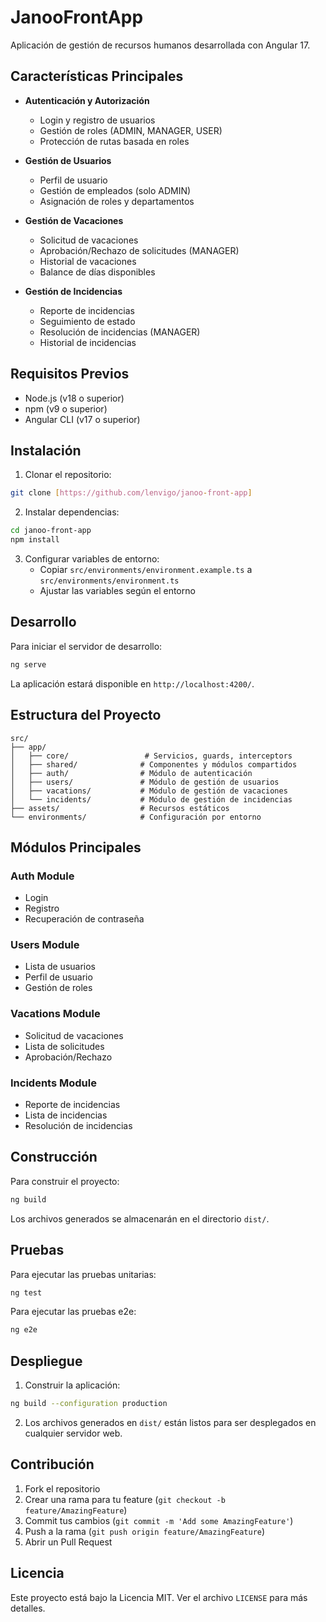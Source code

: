 # JanooFrontApp

Aplicación de gestión de recursos humanos desarrollada con Angular 17.

## Características Principales

- **Autenticación y Autorización**

  - Login y registro de usuarios
  - Gestión de roles (ADMIN, MANAGER, USER)
  - Protección de rutas basada en roles

- **Gestión de Usuarios**

  - Perfil de usuario
  - Gestión de empleados (solo ADMIN)
  - Asignación de roles y departamentos

- **Gestión de Vacaciones**

  - Solicitud de vacaciones
  - Aprobación/Rechazo de solicitudes (MANAGER)
  - Historial de vacaciones
  - Balance de días disponibles

- **Gestión de Incidencias**

  - Reporte de incidencias
  - Seguimiento de estado
  - Resolución de incidencias (MANAGER)
  - Historial de incidencias

## Requisitos Previos

- Node.js (v18 o superior)
- npm (v9 o superior)
- Angular CLI (v17 o superior)

## Instalación

1. Clonar el repositorio:

```bash
git clone [https://github.com/lenvigo/janoo-front-app]
```

2. Instalar dependencias:

```bash
cd janoo-front-app
npm install
```

3. Configurar variables de entorno:
   - Copiar `src/environments/environment.example.ts` a `src/environments/environment.ts`
   - Ajustar las variables según el entorno

## Desarrollo

Para iniciar el servidor de desarrollo:

```bash
ng serve
```

La aplicación estará disponible en `http://localhost:4200/`.

## Estructura del Proyecto

```
src/
├── app/
│   ├── core/                 # Servicios, guards, interceptors
│   ├── shared/              # Componentes y módulos compartidos
│   ├── auth/                # Módulo de autenticación
│   ├── users/               # Módulo de gestión de usuarios
│   ├── vacations/           # Módulo de gestión de vacaciones
│   └── incidents/           # Módulo de gestión de incidencias
├── assets/                  # Recursos estáticos
└── environments/            # Configuración por entorno
```

## Módulos Principales

### Auth Module

- Login
- Registro
- Recuperación de contraseña

### Users Module

- Lista de usuarios
- Perfil de usuario
- Gestión de roles

### Vacations Module

- Solicitud de vacaciones
- Lista de solicitudes
- Aprobación/Rechazo

### Incidents Module

- Reporte de incidencias
- Lista de incidencias
- Resolución de incidencias

## Construcción

Para construir el proyecto:

```bash
ng build
```

Los archivos generados se almacenarán en el directorio `dist/`.

## Pruebas

Para ejecutar las pruebas unitarias:

```bash
ng test
```

Para ejecutar las pruebas e2e:

```bash
ng e2e
```

## Despliegue

1. Construir la aplicación:

```bash
ng build --configuration production
```

2. Los archivos generados en `dist/` están listos para ser desplegados en cualquier servidor web.

## Contribución

1. Fork el repositorio
2. Crear una rama para tu feature (`git checkout -b feature/AmazingFeature`)
3. Commit tus cambios (`git commit -m 'Add some AmazingFeature'`)
4. Push a la rama (`git push origin feature/AmazingFeature`)
5. Abrir un Pull Request

## Licencia

Este proyecto está bajo la Licencia MIT. Ver el archivo `LICENSE` para más detalles.
